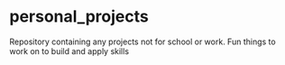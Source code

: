 # personal_projects
Repository containing any projects not for school or work. Fun things to work on to build and apply skills
